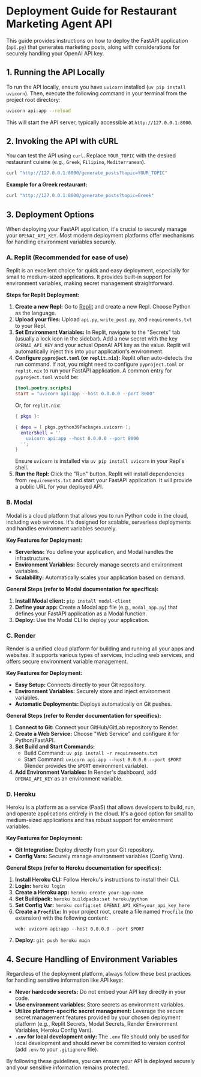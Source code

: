 # Deployment Guide for Restaurant Marketing Agent API

This guide provides instructions on how to deploy the FastAPI application (`api.py`) that generates marketing posts, along with considerations for securely handling your OpenAI API key.

## 1. Running the API Locally

To run the API locally, ensure you have `uvicorn` installed (`uv pip install uvicorn`). Then, execute the following command in your terminal from the project root directory:

```bash
uvicorn api:app --reload
```

This will start the API server, typically accessible at `http://127.0.0.1:8000`.

## 2. Invoking the API with cURL

You can test the API using `curl`. Replace `YOUR_TOPIC` with the desired restaurant cuisine (e.g., `Greek`, `Filipino`, `Mediterranean`).

```bash
curl "http://127.0.0.1:8000/generate_posts?topic=YOUR_TOPIC"
```

**Example for a Greek restaurant:**

```bash
curl "http://127.0.0.1:8000/generate_posts?topic=Greek"
```

## 3. Deployment Options

When deploying your FastAPI application, it's crucial to securely manage your `OPENAI_API_KEY`. Most modern deployment platforms offer mechanisms for handling environment variables securely.

### A. Replit (Recommended for ease of use)

Replit is an excellent choice for quick and easy deployment, especially for small to medium-sized applications. It provides built-in support for environment variables, making secret management straightforward.

**Steps for Replit Deployment:**

1.  **Create a new Repl:** Go to [Replit](https://replit.com/) and create a new Repl. Choose Python as the language.
2.  **Upload your files:** Upload `api.py`, `write_post.py`, and `requirements.txt` to your Repl.
3.  **Set Environment Variables:** In Replit, navigate to the "Secrets" tab (usually a lock icon in the sidebar). Add a new secret with the key `OPENAI_API_KEY` and your actual OpenAI API key as the value. Replit will automatically inject this into your application's environment.
4.  **Configure `pyproject.toml` (or `replit.nix`):** Replit often auto-detects the run command. If not, you might need to configure `pyproject.toml` or `replit.nix` to run your FastAPI application. A common entry for `pyproject.toml` would be:
    ```toml
    [tool.poetry.scripts]
    start = "uvicorn api:app --host 0.0.0.0 --port 8000"
    ```
    Or, for `replit.nix`:
    ```nix
    { pkgs }:

    { deps = [ pkgs.python39Packages.uvicorn ];
      enterShell = ''
        uvicorn api:app --host 0.0.0.0 --port 8000
      '';
    }
    ```
    Ensure `uvicorn` is installed via `uv pip install uvicorn` in your Repl's shell.
5.  **Run the Repl:** Click the "Run" button. Replit will install dependencies from `requirements.txt` and start your FastAPI application. It will provide a public URL for your deployed API.

### B. Modal

Modal is a cloud platform that allows you to run Python code in the cloud, including web services. It's designed for scalable, serverless deployments and handles environment variables securely.

**Key Features for Deployment:**

*   **Serverless:** You define your application, and Modal handles the infrastructure.
*   **Environment Variables:** Securely manage secrets and environment variables.
*   **Scalability:** Automatically scales your application based on demand.

**General Steps (refer to Modal documentation for specifics):**

1.  **Install Modal client:** `pip install modal-client`
2.  **Define your app:** Create a Modal app file (e.g., `modal_app.py`) that defines your FastAPI application as a Modal function.
3.  **Deploy:** Use the Modal CLI to deploy your application.

### C. Render

Render is a unified cloud platform for building and running all your apps and websites. It supports various types of services, including web services, and offers secure environment variable management.

**Key Features for Deployment:**

*   **Easy Setup:** Connects directly to your Git repository.
*   **Environment Variables:** Securely store and inject environment variables.
*   **Automatic Deployments:** Deploys automatically on Git pushes.

**General Steps (refer to Render documentation for specifics):**

1.  **Connect to Git:** Connect your GitHub/GitLab repository to Render.
2.  **Create a Web Service:** Choose "Web Service" and configure it for Python/FastAPI.
3.  **Set Build and Start Commands:**
    *   Build Command: `uv pip install -r requirements.txt`
    *   Start Command: `uvicorn api:app --host 0.0.0.0 --port $PORT` (Render provides the `$PORT` environment variable).
4.  **Add Environment Variables:** In Render's dashboard, add `OPENAI_API_KEY` as an environment variable.

### D. Heroku

Heroku is a platform as a service (PaaS) that allows developers to build, run, and operate applications entirely in the cloud. It's a good option for small to medium-sized applications and has robust support for environment variables.

**Key Features for Deployment:**

*   **Git Integration:** Deploy directly from your Git repository.
*   **Config Vars:** Securely manage environment variables (Config Vars).

**General Steps (refer to Heroku documentation for specifics):**

1.  **Install Heroku CLI:** Follow Heroku's instructions to install their CLI.
2.  **Login:** `heroku login`
3.  **Create a Heroku app:** `heroku create your-app-name`
4.  **Set Buildpack:** `heroku buildpacks:set heroku/python`
5.  **Set Config Var:** `heroku config:set OPENAI_API_KEY=your_api_key_here`
6.  **Create a `Procfile`:** In your project root, create a file named `Procfile` (no extension) with the following content:
    ```
    web: uvicorn api:app --host 0.0.0.0 --port $PORT
    ```
7.  **Deploy:** `git push heroku main`

## 4. Secure Handling of Environment Variables

Regardless of the deployment platform, always follow these best practices for handling sensitive information like API keys:

*   **Never hardcode secrets:** Do not embed your API key directly in your code.
*   **Use environment variables:** Store secrets as environment variables.
*   **Utilize platform-specific secret management:** Leverage the secure secret management features provided by your chosen deployment platform (e.g., Replit Secrets, Modal Secrets, Render Environment Variables, Heroku Config Vars).
*   **`.env` for local development only:** The `.env` file should only be used for local development and should *never* be committed to version control (add `.env` to your `.gitignore` file).

By following these guidelines, you can ensure your API is deployed securely and your sensitive information remains protected.
